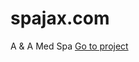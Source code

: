 # spajax.com
A &amp; A Med Spa <a href="https://turalinov.github.io/spajax.com/" target="_blank">Go to project</a> 
